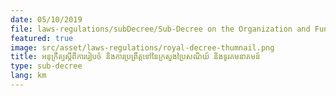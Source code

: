 ```yaml
---
date: 05/10/2019
file: laws-regulations/subDecree/Sub-Decree on the Organization and Functioning of the Ministry of Post and Telecommunications.pdf
featured: true
image: src/asset/laws-regulations/royal-decree-thumnail.png
title: អនុក្រឹត្យស្តីពីការរៀបចំ និងការប្រព្រឹត្តទៅនៃក្រសួងប្រៃសណីយ៍ និងទូរគមនាគមន៍
type: sub-decree
lang: km
---
```

